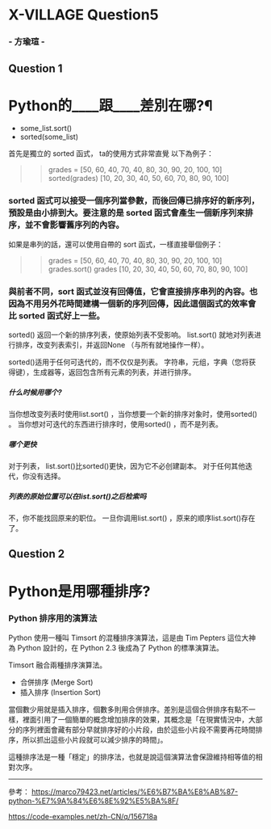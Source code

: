 # X-VILLAGE Question5
### - 方瑜瑄 -
## Question 1 
# Python的____跟____差別在哪?¶

- some_list.sort()
- sorted(some_list)

首先是獨立的 sorted 函式，
ta的使用方式非常直覺
以下為例子：

>> grades = [50, 60, 40, 70, 40, 80, 30, 90, 20, 100, 10]
>> sorted(grades)
[10, 20, 30, 40, 50, 60, 70, 80, 90, 100]

### sorted 函式可以接受一個序列當參數，而後回傳已排序好的新序列，預設是由小排到大。要注意的是 sorted 函式會產生一個新序列來排序，並不會影響舊序列的內容。

如果是串列的話，還可以使用自帶的 sort 函式，一樣直接舉個例子：

>> grades = [50, 60, 40, 70, 40, 80, 30, 90, 20, 100, 10]
>> grades.sort()
>> grades
[10, 20, 30, 40, 50, 60, 70, 80, 90, 100]

### 與前者不同，sort 函式並沒有回傳值，它會直接排序串列的內容。也因為不用另外花時間建構一個新的序列回傳，因此這個函式的效率會比 sorted 函式好上一些。

sorted() 返回一个新的排序列表，使原始列表不受影响。 list.sort() 就地对列表进行排序，改变列表索引，并返回None （与所有就地操作一样）。

sorted()适用于任何可迭代的，而不仅仅是列表。 字符串，元组，字典（您将获得键），生成器等，返回包含所有元素的列表，并进行排序。

##### 什么时候用哪个?
当你想改变列表时使用list.sort() ，当你想要一个新的排序对象时，使用sorted() 。 当你想对可迭代的东西进行排序时，使用sorted() ，而不是列表。

##### 哪个更快
对于列表， list.sort()比sorted()更快，因为它不必创建副本。 对于任何其他迭代，你没有选择。

##### 列表的原始位置可以在list.sort()之后检索吗
不，你不能找回原来的职位。 一旦你调用list.sort() ，原来的顺序list.sort()存在了。


## Question 2 
# Python是用哪種排序?

### Python 排序用的演算法
Python 使用一種叫 Timsort 的混種排序演算法，這是由 Tim Pepters 這位大神為 Python 設計的，在 Python 2.3 後成為了 Python 的標準演算法。

Timsort 融合兩種排序演算法。
- 合併排序 (Merge Sort) 
- 插入排序 (Insertion Sort) 

當個數少用就是插入排序，個數多則用合併排序。差別是這個合併排序有點不一樣，裡面引用了一個簡單的概念增加排序的效果，其概念是「在現實情況中，大部分的序列裡面會藏有部分早就排序好的小片段，由於這些小片段不需要再花時間排序，所以抓出這些小片段就可以減少排序的時間」。

這種排序法是一種「穩定」的排序法，也就是說這個演算法會保證維持相等值的相對次序。


-----------------------------

參考：
https://marco79423.net/articles/%E6%B7%BA%E8%AB%87-python-%E7%9A%84%E6%8E%92%E5%BA%8F/

https://code-examples.net/zh-CN/q/156718a